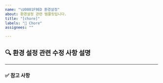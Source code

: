 ```yaml
---
name: "\U0001F9ED 환경설정"
about: 환경설정 관련 템플릿입니다.
title: "[chore]"
labels: "🧭 Chore"
assignees: ""

---
```


## 🔍 환경 설정 관련 수정 사항 설명

<!-- 수정하려는 환경 설정 사항에 대해 작성해주세요. (e.g. eslint/prettier를 설정한다.) -->

---

### ✅ 참고 사항

<!-- 참고 레퍼런스, 스크린샷 등 issue와 관련된 참고 자료가 있다면 첨부해주세요. -->

